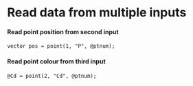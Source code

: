 # Read data from multiple inputs

#### Read point position from second input

```
vector pos = point(1, "P", @ptnum);
```

#### Read point colour from third input
```
@Cd = point(2, "Cd", @ptnum);
```